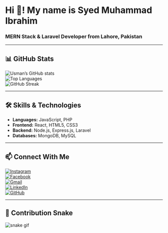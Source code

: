 # Hi 👋! My name is Syed Muhammad Ibrahim 
### MERN Stack & Laravel Developer from Lahore, Pakistan  

---

## 📊 GitHub Stats
![Usman’s GitHub stats](https://github-readme-stats.vercel.app/api?username=usmaniqbal2410&show_icons=true&theme=radical)  
![Top Languages](https://github-readme-stats.vercel.app/api/top-langs/?username=usmaniqbal2410&layout=compact&theme=radical)  
![GitHub Streak](https://github-readme-streak-stats.herokuapp.com/?user=usmaniqbal2410&theme=radical)

---

## 🛠 Skills & Technologies
- **Languages:** JavaScript, PHP  
- **Frontend:** React, HTML5, CSS3  
- **Backend:** Node.js, Express.js, Laravel  
- **Databases:** MongoDB, MySQL  

---

## 📫 Connect With Me  
[![Instagram](https://img.shields.io/badge/Instagram-E4405F?logo=instagram&logoColor=white)](https://instagram.com/your-username)  
[![Facebook](https://img.shields.io/badge/Facebook-1877F2?logo=facebook&logoColor=white)](https://facebook.com/your-username)  
[![Gmail](https://img.shields.io/badge/Gmail-D14836?logo=gmail&logoColor=white)](mailto:your-email@gmail.com)  
[![LinkedIn](https://img.shields.io/badge/LinkedIn-0077B5?logo=linkedin&logoColor=white)](https://linkedin.com/in/your-profile)  
[![GitHub](https://img.shields.io/badge/GitHub-100000?logo=github&logoColor=white)](https://github.com/usmaniqbal2410)  

---

## 🐍 Contribution Snake
![snake gif](https://github.com/NxSYED-ux/NxSYED-ux/blob/output/github-contribution-grid-snake.gif)
